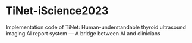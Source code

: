 # TiNet-iScience2023
Implementation code of TiNet: Human-understandable thyroid ultrasound imaging AI report system — A bridge between AI and clinicians
